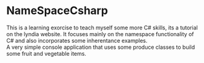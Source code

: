 # NameSpaceCsharp
This is a learning exorcise to teach myself some more C# skills, its a tutorial on the lyndia website.  It focuses mainly on the namespace
functionality of C# and also incorporates some inherentance examples.  
A very simple console application that uses some produce classes to build some fruit and vegetable items.
